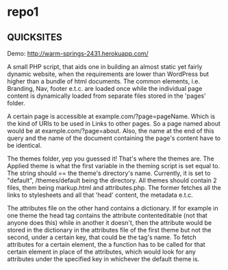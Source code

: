 repo1
=====
QUICKSITES
----------
Demo: http://warm-springs-2431.herokuapp.com/

A small PHP script, that aids one in building an almost static yet fairly dynamic website, when the requirements are lower than WordPress but higher than a bundle of html documents. 
The common elements, i.e. Branding, Nav, footer e.t.c. are loaded once while the individual page content is dynamically loaded from separate files stored in the 'pages' folder.

A certain page is accessible at example.com/?page=pageName. Which is the kind of URIs to be used in Links to other pages. So a page named about would be at example.com/?page=about. Also, the name at the end of this query and the name of the document containing the page's content have to be identical. 

The themes folder, yep you guessed it! That's where the themes are. The Applied theme is what the first variable in the theming script is set equal to. The string should == the theme's directory's name. Currently, it is set to "default", /themes/default being the directory. All themes should contain 2 files, them being markup.html and attributes.php. The former fetches all the links to stylesheets and all that 'head' content, the metadata e.t.c. 

The attributes file on the other hand contains a dictionary. If for example in one theme the head tag contains the attribute contenteditable (not that anyone does this) while in another it doesn't, then the attribute would be stored in the dictionary in the attributes file of the first theme but not the second, under a certain key, that could be the tag's name. To fetch attributes for a certain element, the a function has to be called for that certain element in place of the attributes, which would look for any attributes under the specified key in whichever the default theme is.
